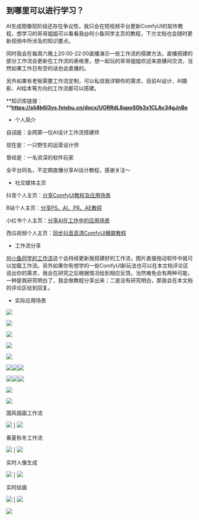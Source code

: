 ## 到哪里可以进行学习？

AI生成图像现阶段还存在争议性，我只会在短视频平台更新ComfyUI的软件教程，想学习的哥哥姐姐可以看看我@何小鱼同学主页的教程，下方文档也会随时更新视频中所涉及的知识要点。

同时我会在每周六晚上20:00-22:00直播演示一些工作流的搭建方法，直播搭建的部分工作流会更新在工作流的表格里，想一起玩的哥哥姐姐欢迎来直播间交流，当然如果工作日有空的话也会直播的。

另外如果有老板需要工作流定制，可以私信我详聊你的需求，目前AI设计、AI摄影、AI绘本等方向的工作流都可以搭建。

**知识库链接：****https://sli4b6l3vs.feishu.cn/docx/UORRdL8apoS0b3x1CLAc34gJnBe**

* 个人简介

自诩是：全网第一位AI设计工作流搭建师

现在是：一只野生的运营设计师

曾经是：一名资深的软件玩家

全平台同名，不定期直播分享AI设计教程，感谢关注～

* 社交媒体主页

抖音个人主页：[分享ComfyUI教程及应用场景](https://www.douyin.com/user/MS4wLjABAAAAT3F8KSN4icautpv2aNyMdbFUpAmBkxBzmffNTYBHcmc)

B站个人主页：[分享PS、AI、PR、AE教程](https://space.bilibili.com/371873812)

小红书个人主页：[分享AI在工作中的应用场景](https://www.xiaohongshu.com/user/profile/5c41893d0000000005039b64?xhsshare=CopyLink&appuid=5c41893d0000000005039b64&apptime=1705247696)

西瓜视频个人主页：[同步抖音高清ComfyUI横屏教程](https://www.ixigua.com/home/2669225149733667?utm_source=xiguastudio)


* 工作流分享

[何小鱼同学的工作流](https://sli4b6l3vs.feishu.cn/docx/DEAqdQR7coK5p3xwRvIc1DHlnNg?from=from_copylink)这个会持续更新我搭建好的工作流，图片直接拖动软件中就可以加载工作流。另外如果你有想学的一些ComfyUI新玩法也可以在本文档评论区说出你的需求，我会在研究之后根据情况给到相应反馈。当然难免会有两种可能，一种是我研究明白了，我会做教程分享出来；二是没有研究明白，那我会在本文档的评论区给到回复。


* 实际应用场景

![](https://sli4b6l3vs.feishu.cn/space/api/box/stream/download/asynccode/?code=Yjc4MTcwZjcyMTFiYzc4OWRhZTE5MzM5ZDlhMmZjM2FfQ0hUeDVzQTN5VHpjQkNtR0pLMW1BQjV0U094eFNSNlRfVG9rZW46TkdYMGJLZlRQbzVnZkh4VmJwT2MySlBEbnRkXzE3MDY3MDc5OTI6MTcwNjcxMTU5Ml9WNA)

![](https://sli4b6l3vs.feishu.cn/space/api/box/stream/download/asynccode/?code=MWZkNzQ2MDJlMDY1NjY5MDI0ODFjZGFlYWJhYWVkZGRfZTZlR2dRWnRqRWxBRFZJR1o4Z3FERXlFQlJnSkdsZk5fVG9rZW46TkRUa2JwNEpxb21YYTN4Z3hSQmNxZUFkbjNjXzE3MDY3MDc5OTI6MTcwNjcxMTU5Ml9WNA)

![](https://sli4b6l3vs.feishu.cn/space/api/box/stream/download/asynccode/?code=ZjlmYmE5OGNhNWY3YjliNzVkMWUzNWM5NGRlMGE1ZDVfUGp0bXBzTXZYUTEyMTZEcXVWUUZyWDVxQ1d3QjR3eXFfVG9rZW46RlZwVmJBYUxNb09WQ1B4TEhkSmNzRVE2bmxnXzE3MDY3MDc5OTI6MTcwNjcxMTU5Ml9WNA)

![](https://sli4b6l3vs.feishu.cn/space/api/box/stream/download/asynccode/?code=MmIxN2Y4NmIyYTM1ZDYwZjE1M2U5Y2Y5Y2U1OTFkYzFfeGhOcWtrRmQ1NkhxOUVJeXRLcFljemNSQ28zMW5RS1pfVG9rZW46RHhoYWI1VXFqb2tTZkt4UHBjT2N3S0RGbjJkXzE3MDY3MDc5OTI6MTcwNjcxMTU5Ml9WNA)

![](https://sli4b6l3vs.feishu.cn/space/api/box/stream/download/asynccode/?code=NWMyYWE3NWNhOWU4YmI0MWZjOTNlYjAwNjkxNmY4N2VfZWhleUhkN1pzSlI0OHFhaHp0T3pjaXRBYUVsM3kyQ1FfVG9rZW46RVlOQWJxVEtBb2FUYUJ4NUE4T2NSZld5bnJiXzE3MDY3MDc5OTI6MTcwNjcxMTU5Ml9WNA)

![](https://sli4b6l3vs.feishu.cn/space/api/box/stream/download/asynccode/?code=NGM0YWQyMjFjZmEzZjQzOWI0NDRiY2U5MmIzMThlZTRfNzhEbmVPZDNPaFFCV1BicTY3U0Z1b1BBc0RMN2NjYVRfVG9rZW46U2U5Y2JrcW03b1Ztb3d4Vk1pdWN3MTNHbmtoXzE3MDY3MDc5OTI6MTcwNjcxMTU5Ml9WNA)![](https://sli4b6l3vs.feishu.cn/space/api/box/stream/download/asynccode/?code=NTRlYTc3ZjI1ODM3ZDFkNzdkNTlmNTVkYzA0YmVkMzZfbkFGUGFLYk9BZWhxMXBib1BmUHRkUnZyclU2aDJxSFRfVG9rZW46Q3BBWWJDZVU1b2E2ekF4Z29heWN3ZnVYbkdnXzE3MDY3MDc5OTI6MTcwNjcxMTU5Ml9WNA)![](https://sli4b6l3vs.feishu.cn/space/api/box/stream/download/asynccode/?code=YWMzZWEwZDk0YTBlNjRkYTMzNDNlMDQ0OTQ1ZjM1YWVfTWFteGJwZjd3Mnk3WFl0N3EySnBOVTJGdFpoQkZRbWVfVG9rZW46V0wzeWJDV3l2b2dPZWl4bzFXMWNncFE4blNkXzE3MDY3MDc5OTI6MTcwNjcxMTU5Ml9WNA)

![](https://sli4b6l3vs.feishu.cn/space/api/box/stream/download/asynccode/?code=ODdhYTU0OTgzNjZmODNiMDYyMDcyYWZmODdjNDM2ZDJfTXRLa240WjBRODRzQ0JJSzBXS2xjcVZ5MFpFSXU5eWxfVG9rZW46UVlyemJTNG1wb25ackl4bDExQWNlZzVybkdjXzE3MDY3MDc5OTI6MTcwNjcxMTU5Ml9WNA)![](https://sli4b6l3vs.feishu.cn/space/api/box/stream/download/asynccode/?code=NzY3ZjU0ZDBiMjU4NzdkZGQ3MzQwNDliOTg5MGYzNTBfTVdaWmtJYmNrcFA0M1VOYXROVGQ1QklmQVFscGt1ekFfVG9rZW46U2tNbGIzb0l4bzdaQXN4WWtZeGNXbUptbkdlXzE3MDY3MDc5OTI6MTcwNjcxMTU5Ml9WNA)![](https://sli4b6l3vs.feishu.cn/space/api/box/stream/download/asynccode/?code=ZjBmMWE2YmE4NjBmZWI2ZWFlNGIwNjY2YTAxNzBiMTlfa290eU5PNmM2cWlhTGhLYThXMzQ3ckw1QWNoYXpBS1pfVG9rZW46RklWT2IxQjdUbzNvd254Y2s2OGMxZlRNbkhiXzE3MDY3MDc5OTI6MTcwNjcxMTU5Ml9WNA)

![](https://sli4b6l3vs.feishu.cn/space/api/box/stream/download/asynccode/?code=OTFlNTgwOGYwY2E1N2NkZjUxOGVjNDZjZDkzNWRjZTBfdWhObXdJZUVLNUFnVjV5Vjk1YjhjZG9KWVV1VzV4Z3JfVG9rZW46QmIzWGJtendIbzhLSGV4TERKMmNqaHIybmNjXzE3MDY3MDc5OTI6MTcwNjcxMTU5Ml9WNA)

![](https://sli4b6l3vs.feishu.cn/space/api/box/stream/download/asynccode/?code=YmMyMDRkNGI4MTFhNTJmOGI3ZjJjMTA1NjJmNjU4NWNfdUhFT2xEVHFjTk1mOVVKZElxdk5sY2tGNkpzNkFhRGdfVG9rZW46UHVtMmJhQWZJbzlSNlV4N3dMVWNNdVJqbk1oXzE3MDY3MDc5OTI6MTcwNjcxMTU5Ml9WNA)




国风插画工作流

![](https://sli4b6l3vs.feishu.cn/space/api/box/stream/download/asynccode/?code=Zjg1NTg3ZjBkYTc5NGRjNzU4Zjc1YWJiMTI3NTNhZjBfNmFiM2JmMVJpVHowajVNYzNQcUNHcllKZHV2NGR2RnBfVG9rZW46S2JmZGJuTWpGbzdFd3d4b1dtTWNGdFpablVoXzE3MDY3MDc5OTI6MTcwNjcxMTU5Ml9WNA) | ![](https://sli4b6l3vs.feishu.cn/space/api/box/stream/download/asynccode/?code=OWI4ODJiNTJlNDg4NWUzMDI0ZmE3Y2I3MjIwOWQ2ZThfTkhIWjc5YWNoeGZBZWF6NTZMODQzd1dKR1NZYWdHYWtfVG9rZW46TUVkNWJwaVhub05PSVB4MzV1M2NEUEdobjdjXzE3MDY3MDc5OTI6MTcwNjcxMTU5Ml9WNA)


春夏秋冬工作流

![](https://sli4b6l3vs.feishu.cn/space/api/box/stream/download/asynccode/?code=YTYyNzZlYmE5YjZkODkxNmViMWM3YTVhYzk3NDI5NThfc1RMTGdtdXJVa1hmWWlpdUowMUt2c0U5VzJNazljYVpfVG9rZW46SW9zRWIyQ3lSb1J2QTN4UTVBS2M0bGVLbm5nXzE3MDY3MDc5OTI6MTcwNjcxMTU5Ml9WNA) | ![](https://sli4b6l3vs.feishu.cn/space/api/box/stream/download/asynccode/?code=NTg4ZThhNmVkNzVhZjMwNDRlMjVkZGU3MGY3MmI4MGJfWkRtRzVvbG4yQzVGb1g4cEtLWnpSaXFsZjk0S2t3NGFfVG9rZW46UDlJY2JzM1Zmb3BDSWR4MHh0RGNDZ3lDbmVFXzE3MDY3MDc5OTI6MTcwNjcxMTU5Ml9WNA)


实时人像生成

![](https://sli4b6l3vs.feishu.cn/space/api/box/stream/download/asynccode/?code=ZTU3MDRjNWYwNTA5NzMyYzhiOGMxZjI0N2VhYWFjMGZfOTFIeGhoS05jSU8xWXlPa2FRbzRIN0xRSERHS2M5V0lfVG9rZW46TTVHWWJQempzb2RBUzV4em9HY2N0ME9IbmliXzE3MDY3MDc5OTI6MTcwNjcxMTU5Ml9WNA) | ![](https://sli4b6l3vs.feishu.cn/space/api/box/stream/download/asynccode/?code=ODRkYzRlMDY5MTA0ODUyZjQ3ZmEwNTI1OWJkZjU3MzhfcG90TXk0bWxoVTNUQTRENUN2UzNweTg5bjdFNU1tZDJfVG9rZW46RFNOUGJVM1JvbzNxZEx4emdsWmNCT1BlbmJoXzE3MDY3MDc5OTI6MTcwNjcxMTU5Ml9WNA)


实时绘画

![](https://sli4b6l3vs.feishu.cn/space/api/box/stream/download/asynccode/?code=OTY0ZDg3NTRhZTlmYTBhNzIwNWMyOWI0ZjFkZDhlN2JfRzZRckxxRXRYY3Y4ZUdWU1pqb2oxZUZMajNGVE5QN2dfVG9rZW46Q0pTa2JrZHlKbzlHZld4VWU5NGNnbWExbmFjXzE3MDY3MDc5OTI6MTcwNjcxMTU5Ml9WNA) | ![](https://sli4b6l3vs.feishu.cn/space/api/box/stream/download/asynccode/?code=YzVlOGUzN2M5OTZiMTAxYWFhOTRjMDc1NWU5MDg2MzRfNDVUVE9DckpEMHduWWhiYklXdnRkc1VnR0t2Y0diTWVfVG9rZW46TEVXb2JtcHA4bzUxbHF4OGxHUmNaUXFnbkxmXzE3MDY3MDc5OTI6MTcwNjcxMTU5Ml9WNA)


![](https://sli4b6l3vs.feishu.cn/space/api/box/stream/download/asynccode/?code=MGQwNmYzNDJmMmY2ZTk1OWFhMDJhNzg0NGUwYTYzNjhfeHdmWFgxY1dFc25MV3U0b0ZEVlBzZUFjMllHaVlKYmtfVG9rZW46QUd6UGJ2dHh2b1VFNnN4MnpkQWNSYUtSblplXzE3MDY3MDc5OTI6MTcwNjcxMTU5Ml9WNA)
